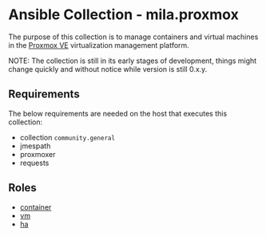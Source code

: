 # Ansible Collection - mila.proxmox

The purpose of this collection is to manage containers and virtual machines in
the [Proxmox VE](https://www.proxmox.com/en/proxmox-ve) virtualization
management platform.

NOTE: The collection is still in its early stages of development, things might
change quickly and without notice while version is still 0.x.y.

## Requirements

The below requirements are needed on the host that executes this collection:

 - collection `community.general`
 - jmespath
 - proxmoxer
 - requests

## Roles

* [container](roles/container/README.md)
* [vm](roles/vm/README.md)
* [ha](roles/ha/README.md)
